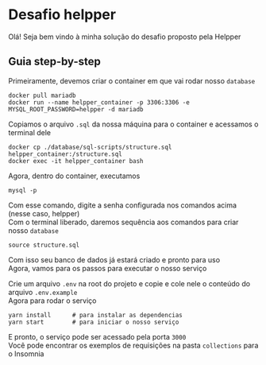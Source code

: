 # Desafio helpper
Olá! Seja bem vindo à minha solução do desafio proposto pela Helpper

## Guia step-by-step

Primeiramente, devemos criar o container em que vai rodar nosso `database`

```
docker pull mariadb
docker run --name helpper_container -p 3306:3306 -e MYSQL_ROOT_PASSWORD=helpper -d mariadb
```

Copiamos o arquivo `.sql` da nossa máquina para o container e acessamos o terminal dele

```
docker cp ./database/sql-scripts/structure.sql helpper_container:/structure.sql
docker exec -it helpper_container bash
```

Agora, dentro do container, executamos

```
mysql -p
```

Com esse comando, digite a senha configurada nos comandos acima (nesse caso, helpper)\
Com o terminal liberado, daremos sequência aos comandos para criar nosso `database`

```
source structure.sql
```

Com isso seu banco de dados já estará criado e pronto para uso\
Agora, vamos para os passos para executar o nosso serviço

Crie um arquivo `.env` na root do projeto e copie e cole nele o conteúdo do arquivo `.env.example`\
Agora para rodar o serviço

```
yarn install      # para instalar as dependencias
yarn start        # para iniciar o nosso serviço
```

E pronto, o serviço pode ser acessado pela porta `3000`\
Você pode encontrar os exemplos de requisições na pasta `collections` para o Insomnia